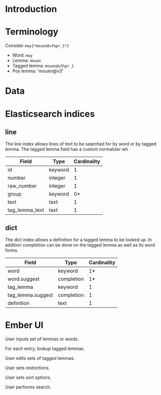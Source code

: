 # Introduction

# Terminology

Consider `may{*mouen@v3%pr_1*}`

* Word: `may`
* Lemma: `mouen` 
* Tagged lemma: `mouen@v3%pr_1`
* Pos lemma: 'mouen@v3'

# Data

# Elasticsearch indices


## line

The line index allows lines of text to be searched for by word or by tagged lemma.
The tagged lemma field has a custom normalizer wh

| Field          | Type    | Cardinality |
| -------------- | ------- | ----------- |
| id             | keyword | 1           | 
| number         | integer | 1           |
| raw_number     | integer | 1           |
| group          | keyword | 0*          |
| text           | text    | 1           |
| tag_lemma_text | text    | 1           |


## dict

The dict index allows a definition for a tagged lemma to be looked up.
In addition completion can be done on the tagged lemma as well as its
word forms.

| Field             | Type       | Cardinality |
| ----------------- | ---------- | ----------- |
| word              | keyword    | 1*          |
| word.suggest      | completion | 1*          | 
| tag_lemma         | keyword    | 1           |
| tag_lemma.suggest | completion | 1           |
| definition        | text       | 1           |


# Ember UI

User inputs set of lemmas or words.

For each entry, lookup tagged lemmas.

User edits sets of tagged lemmas.

User sets restrictions.

User sets sort options.

User performs search.





